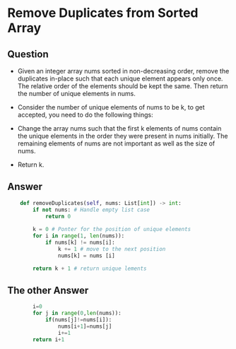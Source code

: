 # Remove Duplicates from Sorted Array

## Question

* Given an integer array nums sorted in non-decreasing order, remove the duplicates in-place such that each unique element appears only once. The relative order of the elements should be kept the same. Then return the number of unique elements in nums.

* Consider the number of unique elements of nums to be k, to get accepted, you need to do the following things:

* Change the array nums such that the first k elements of nums contain the unique elements in the order they were present in nums initially. The remaining elements of nums are not important as well as the size of nums.

* Return k.

## Answer

```python
    def removeDuplicates(self, nums: List[int]) -> int:
        if not nums: # Handle empty list case
            return 0
        
        k = 0 # Ponter for the position of unique elements
        for i in range(1, len(nums)):
            if nums[k] != nums[i]:
                k += 1 # move to the next position
                nums[k] = nums [i]

        return k + 1 # return unique lements
```

## The other Answer

```python
        i=0
        for j in range(0,len(nums)):     
            if(nums[j]!=nums[i]):
                nums[i+1]=nums[j]
                i+=1
        return i+1       
```
